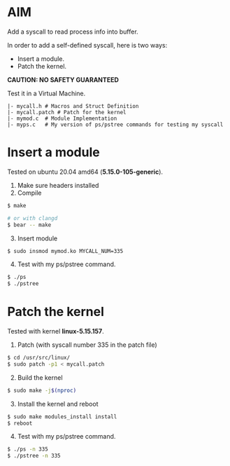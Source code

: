 # AIM
Add a syscall to read process info into buffer.

In order to add a self-defined syscall, here is two ways:
- Insert a module.
- Patch the kernel.

**CAUTION: NO SAFETY GUARANTEED**

Test it in a Virtual Machine.

```
|- mycall.h	# Macros and Struct Definition
|- mycall.patch	# Patch for the kernel
|- mymod.c	# Module Implementation
|- myps.c	# My version of ps/pstree commands for testing my syscall
```

# Insert a module
Tested on ubuntu 20.04 amd64 (**5.15.0-105-generic**).

1. Make sure headers installed
2. Compile
```bash
$ make

# or with clangd
$ bear -- make
```

3. Insert module
```bash
$ sudo insmod mymod.ko MYCALL_NUM=335
```

4. Test with my ps/pstree command.
```bash
$ ./ps
$ ./pstree
```

# Patch the kernel
Tested with kernel **linux-5.15.157**.

1. Patch (with syscall number 335 in the patch file)
```bash
$ cd /usr/src/linux/
$ sudo patch -p1 < mycall.patch
```

2. Build the kernel
```bash
$ sudo make -j$(nproc)
```

3. Install the kernel and reboot
```bash
$ sudo make modules_install install
$ reboot
```

4. Test with my ps/pstree command.
```bash
$ ./ps -n 335
$ ./pstree -n 335
```
